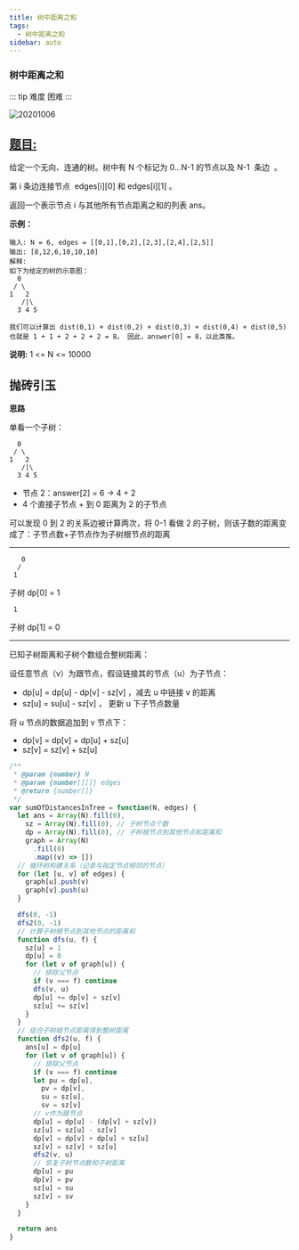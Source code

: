 ```yaml
---
title: 树中距离之和
tags:
  - 树中距离之和
sidebar: auto
---
```


### 树中距离之和

::: tip 难度
困难
:::

![20201006](http://qiniu.gaowenju.com/leecode/banner/20201006.jpg)

## [题目:](https://leetcode-cn.com/problems/sum-of-distances-in-tree/)

给定一个无向、连通的树。树中有 N 个标记为 0...N-1 的节点以及 N-1  条边  。

第 i 条边连接节点  edges[i][0] 和 edges[i][1] 。

返回一个表示节点 i 与其他所有节点距离之和的列表 ans。

**示例：**

```
输入: N = 6, edges = [[0,1],[0,2],[2,3],[2,4],[2,5]]
输出: [8,12,6,10,10,10]
解释:
如下为给定的树的示意图：
  0
 / \
1   2
   /|\
  3 4 5

我们可以计算出 dist(0,1) + dist(0,2) + dist(0,3) + dist(0,4) + dist(0,5)
也就是 1 + 1 + 2 + 2 + 2 = 8。 因此，answer[0] = 8，以此类推。
```

**说明:** 1 <= N <= 10000

## 抛砖引玉

**思路**

单看一个子树：

```
  0
 / \
1   2
   /|\
  3 4 5
```

- 节点 2：answer[2] = 6 -> 4 + 2
- 4 个直接子节点 + 到 0 距离为 2 的子节点

可以发现 0 到 2 的关系边被计算两次，将 0-1 看做 2 的子树，则该子数的距离变成了：子节点数+子节点作为子树根节点的距离

---

```
   0
  /
 1
```

子树 dp[0] = 1

```
 1
```

子树 dp[1] = 0

---

已知子树距离和子树个数组合整树距离：

设任意节点（v）为跟节点，假设链接其的节点（u）为子节点：

- dp[u] = dp[u] - dp[v] - sz[v] ，减去 u 中链接 v 的距离
- sz[u] = su[u] - sz[v] ， 更新 u 下子节点数量

将 u 节点的数据追加到 v 节点下：

- dp[v] = dp[v] + dp[u] + sz[u]
- sz[v] = sz[v] + sz[u]

```javascript
/**
 * @param {number} N
 * @param {number[][]} edges
 * @return {number[]}
 */
var sumOfDistancesInTree = function(N, edges) {
  let ans = Array(N).fill(0),
    sz = Array(N).fill(0), // 子树节点个数
    dp = Array(N).fill(0), // 子树根节点到其他节点和距离和
    graph = Array(N)
      .fill(0)
      .map((v) => [])
  // 循环树构建关系（记录与指定节点相邻的节点）
  for (let [u, v] of edges) {
    graph[u].push(v)
    graph[v].push(u)
  }

  dfs(0, -1)
  dfs2(0, -1)
  // 计算子树根节点到其他节点的距离和
  function dfs(u, f) {
    sz[u] = 1
    dp[u] = 0
    for (let v of graph[u]) {
      // 排除父节点
      if (v === f) continue
      dfs(v, u)
      dp[u] += dp[v] + sz[v]
      sz[u] += sz[v]
    }
  }
  // 组合子树根节点距离得到整树距离
  function dfs2(u, f) {
    ans[u] = dp[u]
    for (let v of graph[u]) {
      // 排除父节点
      if (v === f) continue
      let pu = dp[u],
        pv = dp[v],
        su = sz[u],
        sv = sz[v]
      // v作为跟节点
      dp[u] = dp[u] - (dp[v] + sz[v])
      sz[u] = sz[u] - sz[v]
      dp[v] = dp[v] + dp[u] + sz[u]
      sz[v] = sz[v] + sz[u]
      dfs2(v, u)
      // 恢复子树节点数和子树距离
      dp[u] = pu
      dp[v] = pv
      sz[u] = su
      sz[v] = sv
    }
  }

  return ans
}
```
